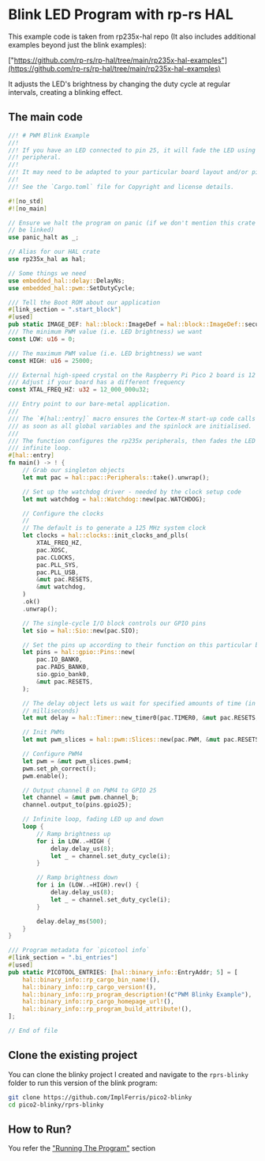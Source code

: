# Blink LED Program with rp-rs HAL

This example code is taken from rp235x-hal repo (It also includes additional examples beyond just the blink examples):

["https://github.com/rp-rs/rp-hal/tree/main/rp235x-hal-examples"](https://github.com/rp-rs/rp-hal/tree/main/rp235x-hal-examples)

It adjusts the LED's brightness by changing the duty cycle at regular intervals, creating a blinking effect.

## The main code
```rust
//! # PWM Blink Example
//!
//! If you have an LED connected to pin 25, it will fade the LED using the PWM
//! peripheral.
//!
//! It may need to be adapted to your particular board layout and/or pin assignment.
//!
//! See the `Cargo.toml` file for Copyright and license details.

#![no_std]
#![no_main]

// Ensure we halt the program on panic (if we don't mention this crate it won't
// be linked)
use panic_halt as _;

// Alias for our HAL crate
use rp235x_hal as hal;

// Some things we need
use embedded_hal::delay::DelayNs;
use embedded_hal::pwm::SetDutyCycle;

/// Tell the Boot ROM about our application
#[link_section = ".start_block"]
#[used]
pub static IMAGE_DEF: hal::block::ImageDef = hal::block::ImageDef::secure_exe();
/// The minimum PWM value (i.e. LED brightness) we want
const LOW: u16 = 0;

/// The maximum PWM value (i.e. LED brightness) we want
const HIGH: u16 = 25000;

/// External high-speed crystal on the Raspberry Pi Pico 2 board is 12 MHz.
/// Adjust if your board has a different frequency
const XTAL_FREQ_HZ: u32 = 12_000_000u32;

/// Entry point to our bare-metal application.
///
/// The `#[hal::entry]` macro ensures the Cortex-M start-up code calls this function
/// as soon as all global variables and the spinlock are initialised.
///
/// The function configures the rp235x peripherals, then fades the LED in an
/// infinite loop.
#[hal::entry]
fn main() -> ! {
    // Grab our singleton objects
    let mut pac = hal::pac::Peripherals::take().unwrap();

    // Set up the watchdog driver - needed by the clock setup code
    let mut watchdog = hal::Watchdog::new(pac.WATCHDOG);

    // Configure the clocks
    //
    // The default is to generate a 125 MHz system clock
    let clocks = hal::clocks::init_clocks_and_plls(
        XTAL_FREQ_HZ,
        pac.XOSC,
        pac.CLOCKS,
        pac.PLL_SYS,
        pac.PLL_USB,
        &mut pac.RESETS,
        &mut watchdog,
    )
    .ok()
    .unwrap();

    // The single-cycle I/O block controls our GPIO pins
    let sio = hal::Sio::new(pac.SIO);

    // Set the pins up according to their function on this particular board
    let pins = hal::gpio::Pins::new(
        pac.IO_BANK0,
        pac.PADS_BANK0,
        sio.gpio_bank0,
        &mut pac.RESETS,
    );

    // The delay object lets us wait for specified amounts of time (in
    // milliseconds)
    let mut delay = hal::Timer::new_timer0(pac.TIMER0, &mut pac.RESETS, &clocks);

    // Init PWMs
    let mut pwm_slices = hal::pwm::Slices::new(pac.PWM, &mut pac.RESETS);

    // Configure PWM4
    let pwm = &mut pwm_slices.pwm4;
    pwm.set_ph_correct();
    pwm.enable();

    // Output channel B on PWM4 to GPIO 25
    let channel = &mut pwm.channel_b;
    channel.output_to(pins.gpio25);

    // Infinite loop, fading LED up and down
    loop {
        // Ramp brightness up
        for i in LOW..=HIGH {
            delay.delay_us(8);
            let _ = channel.set_duty_cycle(i);
        }

        // Ramp brightness down
        for i in (LOW..=HIGH).rev() {
            delay.delay_us(8);
            let _ = channel.set_duty_cycle(i);
        }

        delay.delay_ms(500);
    }
}

/// Program metadata for `picotool info`
#[link_section = ".bi_entries"]
#[used]
pub static PICOTOOL_ENTRIES: [hal::binary_info::EntryAddr; 5] = [
    hal::binary_info::rp_cargo_bin_name!(),
    hal::binary_info::rp_cargo_version!(),
    hal::binary_info::rp_program_description!(c"PWM Blinky Example"),
    hal::binary_info::rp_cargo_homepage_url!(),
    hal::binary_info::rp_program_build_attribute!(),
];

// End of file
```

## Clone the existing project

You can clone the blinky project I created and navigate to the `rprs-blinky` folder to run this version of the blink program:

```sh
git clone https://github.com/ImplFerris/pico2-blinky
cd pico2-blinky/rprs-blinky
```

## How to Run?

You refer the ["Running The Program"](../running.md) section
 